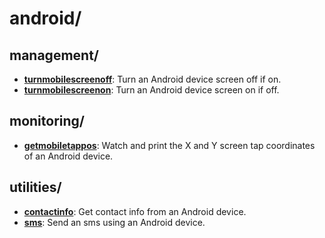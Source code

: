 
# android/

## management/

* [**turnmobilescreenoff**](management/turnmobilescreenoff): Turn an Android device screen off if on.
* [**turnmobilescreenon**](management/turnmobilescreenon): Turn an Android device screen on if off.

## monitoring/

* [**getmobiletappos**](monitoring/getmobiletappos): Watch and print the X and Y screen tap coordinates of an Android device.

## utilities/

* [**contactinfo**](utilities/contactinfo): Get contact info from an Android device.
* [**sms**](utilities/sms): Send an sms using an Android device.
